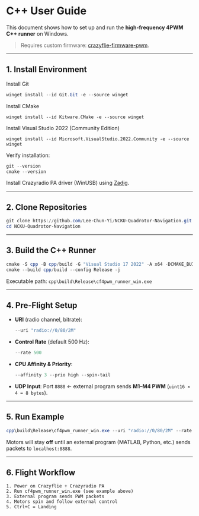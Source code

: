 # C++ User Guide

This document shows how to set up and run the **high-frequency 4PWM C++ runner** on Windows.

> Requires custom firmware: [crazyflie-firmware-pwm](https://github.com/Lee-Chun-Yi/crazyflie-firmware-pwm).

---

## 1. Install Environment

Install Git

```powershell
winget install --id Git.Git -e --source winget
```

Install CMake

```
winget install --id Kitware.CMake -e --source winget
```

Install Visual Studio 2022 (Community Edition)

```
winget install --id Microsoft.VisualStudio.2022.Community -e --source winget
```

Verify installation:

```powershell
git --version
cmake --version
```

Install Crazyradio PA driver (WinUSB) using [Zadig](https://zadig.akeo.ie/).

---

## 2. Clone Repositories

```powershell
git clone https://github.com/Lee-Chun-Yi/NCKU-Quadrotor-Navigation.git
cd NCKU-Quadrotor-Navigation
```

---

## 3. Build the C++ Runner

```powershell
cmake -S cpp -B cpp/build -G "Visual Studio 17 2022" -A x64 -DCMAKE_BUILD_TYPE=Release
cmake --build cpp/build --config Release -j
```

Executable path:
`cpp\build\Release\cf4pwm_runner_win.exe`

---

## 4. Pre-Flight Setup

* **URI** (radio channel, bitrate):

  ```powershell
  --uri "radio://0/80/2M"
  ```
* **Control Rate** (default 500 Hz):

  ```powershell
  --rate 500
  ```
* **CPU Affinity & Priority**:

  ```powershell
  --affinity 3 --prio high --spin-tail
  ```
* **UDP Input**:
  Port `8888` ← external program sends **M1–M4 PWM** (`uint16 × 4 = 8 bytes`).

---

## 5. Run Example

```powershell
cpp\build\Release\cf4pwm_runner_win.exe --uri "radio://0/80/2M" --rate 500 --affinity 3 --prio high --spin-tail
```

Motors will stay **off** until an external program (MATLAB, Python, etc.) sends packets to `localhost:8888`.

---

## 6. Flight Workflow

```text
1. Power on Crazyflie + Crazyradio PA
2. Run cf4pwm_runner_win.exe (see example above)
3. External program sends PWM packets
4. Motors spin and follow external control
5. Ctrl+C = Landing
```


